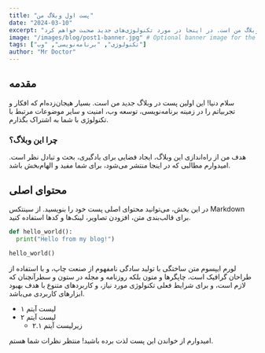 ```yaml
---
title: "پست اول وبلاگ من"
date: "2024-03-10"
excerpt: "این یک خلاصه کوتاه از اولین پست وبلاگ من است. در اینجا در مورد تکنولوژی‌های جدید صحبت خواهم کرد."
image: "/images/blog/post1-banner.jpg" # Optional banner image for the post
tags: ["تکنولوژی", "برنامه‌نویسی", "وب"]
author: "Mr Doctor"
---
```


## مقدمه

سلام دنیا! این اولین پست در وبلاگ جدید من است. بسیار هیجان‌زده‌ام که افکار و تجربیاتم را در زمینه برنامه‌نویسی، توسعه وب، امنیت و سایر موضوعات مرتبط با تکنولوژی با شما به اشتراک بگذارم.

### چرا این وبلاگ؟

هدف من از راه‌اندازی این وبلاگ، ایجاد فضایی برای یادگیری، بحث و تبادل نظر است. امیدوارم مطالبی که در اینجا منتشر می‌شود، برای شما مفید و الهام‌بخش باشد.

## محتوای اصلی

در این بخش، می‌توانید محتوای اصلی پست خود را بنویسید. از سینتکس Markdown برای قالب‌بندی متن، افزودن تصاویر، لینک‌ها و کدها استفاده کنید.

```python
def hello_world():
  print("Hello from my blog!")

hello_world()
```

لورم ایپسوم متن ساختگی با تولید سادگی نامفهوم از صنعت چاپ، و با استفاده از طراحان گرافیک است، چاپگرها و متون بلکه روزنامه و مجله در ستون و سطرآنچنان که لازم است، و برای شرایط فعلی تکنولوژی مورد نیاز، و کاربردهای متنوع با هدف بهبود ابزارهای کاربردی می‌باشد.

*   لیست آیتم ۱
*   لیست آیتم ۲
    *   زیرلیست آیتم ۲.۱

امیدوارم از خواندن این پست لذت برده باشید! منتظر نظرات شما هستم.
